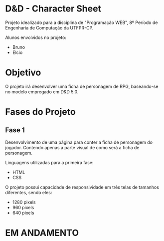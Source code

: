 # D&D - Character Sheet

Projeto idealizado para a disciplina de "Programação WEB", 8º Período de Engenharia de Computação da UTFPR-CP.

Alunos envolvidos no projeto:
* Bruno
* Elcio

# Objetivo

O projeto irá desenvolver uma ficha de personagem de RPG, baseando-se no modelo empregado em D&D 5.0.

# Fases do Projeto

## Fase 1

Desenvolvimento de uma página para conter a ficha de personagem do jogador. Contendo apenas a parte visual de como será a ficha de personagem. 

Linguagens utilizadas para a primeira fase:
* HTML
* CSS

O projeto possui capacidade de responsividade em três telas de tamanhos diferentes, sendo eles:
* 1280 pixels
* 960 pixels
* 640 pixels

# EM ANDAMENTO

